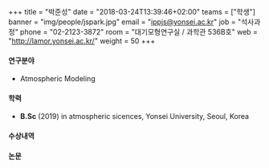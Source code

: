 +++
title = "박준성"
date = "2018-03-24T13:39:46+02:00"
teams = ["학생"]
banner = "img/people/jspark.jpg"
email = "ippjs@yonsei.ac.kr"
job = "석사과정"
phone = "02-2123-3872"
room = "대기모형연구실 / 과학관 536B호"
web = "http://lamor.yonsei.ac.kr/"
weight = 50
+++

#### 연구분야
+ Atmospheric Modeling

#### 학력
+ **B.Sc** (2019) in atmospheric sicences, Yonsei University, Seoul, Korea

#### 수상내역

#### 논문
